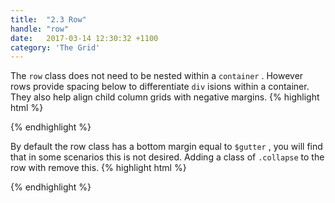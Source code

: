 ```yaml
---
title:  "2.3 Row"
handle: "row"
date:   2017-03-14 12:30:32 +1100
category: 'The Grid'
---
```


The `row` class does not need to be nested within a `container` . However rows provide spacing below to differentiate `div` isions within a container. They also help align child column grids with negative margins.
{% highlight html %}
  <!-- This will work -->
  <div>
    <div class="row"></div>
  </div>
  <!-- This will also work -->
  <div class="container">
    <div class="row"></div>
  </div>
{% endhighlight %}

By default the row class has a bottom margin equal to `$gutter` , you will find that in some scenarios this is not desired. Adding a class of `.collapse` to the row with remove this.
{% highlight html %}
  <!-- This will have a bottom margin equal to $gutter -->
  <div class="row"></div>

  <!-- This will not have a bottom margin -->
  <div class="row collapse"></div>
{% endhighlight %}
